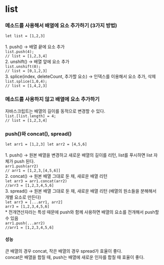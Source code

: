 <h1>list</h1>
<h3>메소드를 사용해서 배열에 요소 추가하기 (3가지 방법)</h3>
<code>let list = [1,2,3]</code> <br> <br>
1. push() -> 배열 끝에 요소 추가 <br>
<code>list.push(4);
// list = [1,2,3,4] </code>  <br>
2. unshift() -> 배열 앞에 요소 추가 <br>
<code>list.unshift(0);
// list = [0,1,2,3] </code>  <br>
3. splice(index, deleteCount, 추가할 요소) -> 인덱스를 이용해서 요소 추가, 삭제 <br>
<code>list.splice(1,0,4);
// list = [1,4,2,3]</code> 
<h3>메소드를 사용하지 않고 배열에 요소 추가하기</h3>
자바스크립트는 배열의 길이를 동적으로 변경할 수 있다. <br>
<code>list.[list.length] = 4;
// list = [1,2,3,4] </code>  <br>
<h3>push()와 concat(), spread()</h3>
<code>let arr1 = [1,2,3] let arr2 = [4,5,6]</code> <br> <br>
1. push() -> 원본 배열을 변경하고 새로운 배열의 길이를 리턴, list를 푸시하면 list 자체가 push 된다.<br>
<code>arr1.push(arr2)
// arr1 = [1,2,3,[4,5,6]]</code> <br>
2. concat() -> 원본 배열 그대로 둔 채, 새로운 배열 리턴<br>
<code>let arr3 = arr1.concat(arr2)
//arr3 = [1,2,3,4,5,6]</code> <br>
3. spread() -> 원본 배열 그대로 둔 채, 새로운 배열 리턴 (배열의 원소들을 분해해서 개별 요소로 만든다) <br>
<code>let arr3 = [...arr1, arr2]
arr3 = [1,2,3,4,5,6]</code> <br>
* 전개연산자라는 특성 때문에 push와 함께 사용하면 배열의 요소를 전개해서 push할 수 있음 <br>
<code>arr1.push(...arr2)
//arr1 = [1,2,3,4,5,6]</code> <br>
<h4>성능</h4>
큰 배열의 경우 concat, 작은 배열의 경우 spread가 효율이 좋다. <br>
concat은 배열을 합칠 때, push는 배열에 새로운 인자를 합칠 때 효율이 좋다.

